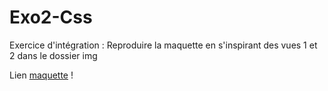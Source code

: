 # Exo2-Css
Exercice d'intégration :
Reproduire la maquette en s'inspirant des vues 1 et 2 dans le dossier img


Lien <a href="http://htmlpreview.github.io/?https://github.com/nabil-g/Exo2-Css/blob/master/index.html">maquette</a> !
